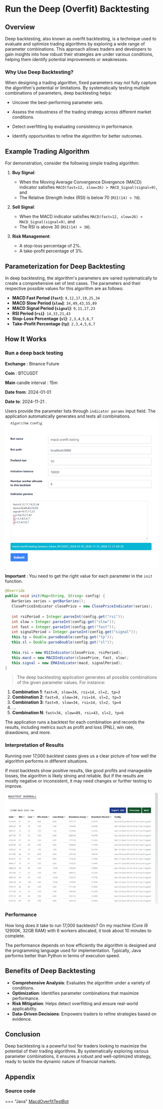 # Run the Deep (Overfit) Backtesting

## Overview

Deep backtesting, also known as overfit backtesting, is a technique used to evaluate and optimize trading algorithms by exploring a wide range of parameter combinations. This approach allows traders and developers to gain insights into how robust their strategies are under various conditions, helping them identify potential improvements or weaknesses.

### Why Use Deep Backtesting?

When designing a trading algorithm, fixed parameters may not fully capture the algorithm's potential or limitations. By systematically testing multiple combinations of parameters, deep backtesting helps:

   - Uncover the best-performing parameter sets.

   - Assess the robustness of the trading strategy across different market conditions.

   - Detect overfitting by evaluating consistency in performance.

   - Identify opportunities to refine the algorithm for better outcomes.

## Example Trading Algorithm

For demonstration, consider the following simple trading algorithm:

1. **Buy Signal**:
    - When the Moving Average Convergence Divergence (MACD) indicator satisfies `MACD(fast=12, slow=26) > MACD_Signal(signal=9)`, and
    - The Relative Strength Index (RSI) is below 70 (`RSI(14) < 70`).

2. **Sell Signal**:
    - When the MACD indicator satisfies `MACD(fast=12, slow=26) < MACD_Signal(signal=9)`, and
    - The RSI is above 30 (`RSI(14) > 30`).

3. **Risk Management**:
    - A stop-loss percentage of 2%.
    - A take-profit percentage of 3%.

## Parameterization for Deep Backtesting

In deep backtesting, the algorithm's parameters are varied systematically to create a comprehensive set of test cases. The parameters and their respective possible values for this algorithm are as follows:

- **MACD Fast Period (`fast`)**: `9,12,17,19,25,34`
- **MACD Slow Period (`slow`)**: `34,49,43,55,89`
- **MACD Signal Period (`signal`)**: `9,11,17,23`
- **RSI Period (`rsi`)**: `14,33,21,43`
- **Stop-Loss Percentage (`sl`)**: `2,3,4,5,6,7`
- **Take-Profit Percentage (`tp`)**: `2,3,4,5,6,7`


## How It Works

### Run a deep back testing

**Exchange** : Binance Future

**Coin** : BTCUSDT 

**Main** candle interval : 15m 

**Date from**: 2024-01-01 

**Date to**: 2024-11-21 .

Users provide the parameter lists through  `indicator params` input field. The application automatically generates and tests all combinations.
![overfit-test](../assets/images/deepbacktest.png)

**Important** : You need to get the right value for each parameter in the `init` function.
```java
@Override
public void init(Map<String, String> config) {
   BarSeries series = getBarSeries(); 
   ClosePriceIndicator closePrice = new ClosePriceIndicator(series);
   
   int rsiPeriod = Integer.parseInt(config.get("rsi"));
   int slow = Integer.parseInt(config.get("slow"));
   int fast = Integer.parseInt(config.get("fast"));
   int signalPeriod = Integer.parseInt(config.get("signal"));
   this.tp = Double.parseDouble(config.get("tp"));
   this.sl = Double.parseDouble(config.get("sl"));
   
   this.rsi = new RSIIndicator(closePrice, rsiPeriod);
   this.macd = new MACDIndicator(closePrice, fast, slow);
   this.signal = new EMAIndicator(macd, signalPeriod);
}
```

> The deep backtesting application generates all possible combinations of the given parameter values. For instance:
>
1. **Combination 1**: `fast=9, slow=34, rsi=14, sl=2, tp=3`
2. **Combination 2**: `fast=9, slow=34, rsi=14, sl=2, tp=3`
3. **Combination 3**: `fast=9, slow=34, rsi=14, sl=2, tp=4`
4. ...
5. **Combination N**: `fast=34, slow=89, rsi=43, sl=2, tp=6`
>
The application runs a backtest for each combination and records the results, including metrics such as profit and loss (PNL), win rate, drawdowns, and more.
>

### Interpretation of Results

Running over 17,000 backtest cases gives us a clear picture of how well the algorithm performs in different situations.

If most backtests show positive results, like good profits and manageable losses, the algorithm is likely strong and reliable. But if the results are mostly negative or inconsistent, it may need changes or further testing to improve.

![overfit-test-rs](../assets/images/deepbacktest-rs.png)

### Performance
How long does it take to run 17,000 backtests? On my machine (Core i9 12900K, 32GB RAM) with 6 workers allocated, it took about 10 minutes to complete.

The performance depends on how efficiently the algorithm is designed and the programming language used for implementation. Typically, Java performs better than Python in terms of execution speed.

## Benefits of Deep Backtesting

- **Comprehensive Analysis**: Evaluates the algorithm under a variety of conditions.
- **Optimization**: Identifies parameter combinations that maximize performance.
- **Risk Mitigation**: Helps detect overfitting and ensure real-world applicability.
- **Data-Driven Decisions**: Empowers traders to refine strategies based on evidence.

## Conclusion

Deep backtesting is a powerful tool for traders looking to maximize the potential of their trading algorithms. By systematically exploring various parameter combinations, it ensures a robust and well-optimized strategy, ready to tackle the dynamic nature of financial markets.

## Appendix
### Source code
=== "Java"
[MacdOverfitTestBot](https://github.com/truongnhukhang/codetotrade-java-example/blob/master/src/main/java/coin/algorithm/example/bot/MyMacdOverfitTestBot.java)